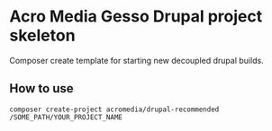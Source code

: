 # Acro Media Gesso Drupal project skeleton

Composer create template for starting new decoupled drupal builds.

## How to use

`composer create-project acromedia/drupal-recommended /SOME_PATH/YOUR_PROJECT_NAME`